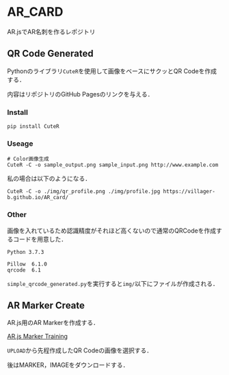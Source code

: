 # AR_CARD 

AR.jsでAR名刺を作るレポジトリ

## QR Code Generated

Pythonのライブラリ`CuteR`を使用して画像をベースにサクッとQR Codeを作成する．

内容はリポジトリのGitHub Pagesのリンクを与える．

### Install

```
pip install CuteR
```

### Useage

```
# Color画像生成
CuteR -C -o sample_output.png sample_input.png http://www.example.com
```

私の場合は以下のようになる．

```
CuteR -C -o ./img/qr_profile.png ./img/profile.jpg https://villager-b.github.io/AR_card/
```

### Other

画像を入れているため認識精度がそれほど高くないので通常のQRCodeを作成するコードを用意した．

```
Python 3.7.3

Pillow  6.1.0
qrcode  6.1
```

`simple_qrcode_generated.py`を実行すると`img/`以下にファイルが作成される．

## AR Marker Create

AR.js用のAR Markerを作成する．

[AR.js Marker Training](https://jeromeetienne.github.io/AR.js/three.js/examples/marker-training/examples/generator.html)

`UPLOAD`から先程作成したQR Codeの画像を選択する．

後はMARKER，IMAGEをダウンロードする．